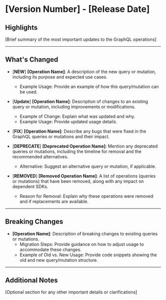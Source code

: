 # [Version Number] - [Release Date]

## Highlights
[Brief summary of the most important updates to the GraphQL operations]

---

## What's Changed
- [**NEW**] **[Operation Name]**: A description of the new query or mutation, including its purpose and expected use cases.
    - Example Usage: Provide an example of how this query/mutation can be used.

- [**Update**] **[Operation Name]**: Description of changes to an existing query or mutation, including improvements or modifications.
    - Example of Change: Explain what was updated and why.
    - Example Usage: Provide updated usage details.

- [**FIX**] **[Operation Name]**: Describe any bugs that were fixed in the GraphQL queries or mutations and their impact.

- [**DEPRECATE**] **[Deprecated Operation Name]**: Mention any deprecated queries or mutations, including the timeline for removal and the recommended alternatives.
    - Alternative: Suggest an alternative query or mutation, if applicable.

- [**REMOVED**] **[Removed Operation Name]**: A list of operations (queries or mutations) that have been removed, along with any impact on dependent SDKs.
    - Reason for Removal: Explain why these operations were removed and if replacements are available.
---

## Breaking Changes
- **[Operation Name]**: Description of breaking changes to existing queries or mutations.
    - Migration Steps: Provide guidance on how to adjust usage to accommodate these changes.
    - Example of Old vs. New Usage: Provide code snippets showing the old and new query/mutation structure.

---

## Additional Notes
[Optional section for any other important details or clarifications]
 